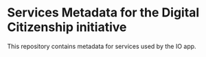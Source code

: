 # Services Metadata for the Digital Citizenship initiative

This repository contains metadata for services used by the IO app.

